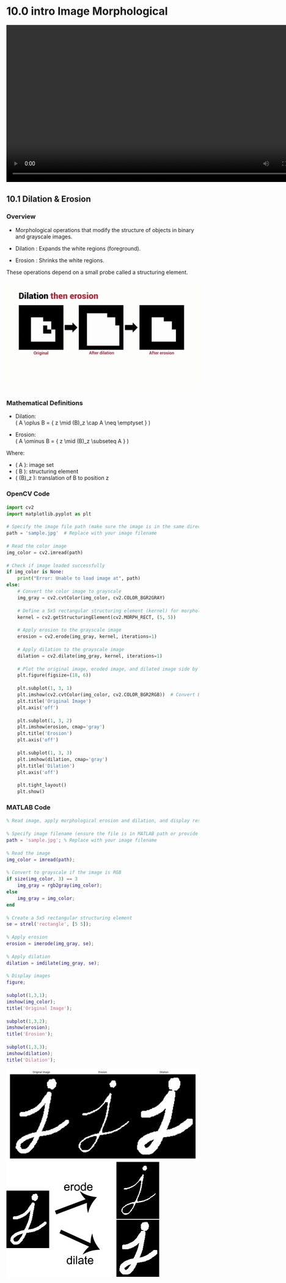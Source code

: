 # 10.0 intro Image Morphological

<video width="800" height="410" controls>
    <source src="photows/ImageSegmentation.mp4" type="video/mp4">
    Your browser does not support the video tag.
  </video

---

## 10.1 Dilation & Erosion

###  Overview

- Morphological operations that modify the structure of objects in binary and grayscale images.

- Dilation : Expands the white regions (foreground).
- Erosion : Shrinks the white regions.

These operations depend on a small probe called a  structuring element.

![alt](photows/Morphological.png)



###  Mathematical Definitions

- Dilation:  
  \( A \oplus B = \{ z \mid (B)_z \cap A \neq \emptyset \} \)

- Erosion:  
  \( A \ominus B = \{ z \mid (B)_z \subseteq A \} \)

Where:
- \( A \): image set
- \( B \): structuring element
- \( (B)_z \): translation of B to position z



###  OpenCV Code

```python
import cv2
import matplotlib.pyplot as plt

# Specify the image file path (make sure the image is in the same directory or provide full path)
path = 'sample.jpg'  # Replace with your image filename

# Read the color image
img_color = cv2.imread(path)

# Check if image loaded successfully
if img_color is None:
    print("Error: Unable to load image at", path)
else:
    # Convert the color image to grayscale
    img_gray = cv2.cvtColor(img_color, cv2.COLOR_BGR2GRAY)

    # Define a 5x5 rectangular structuring element (kernel) for morphological operations
    kernel = cv2.getStructuringElement(cv2.MORPH_RECT, (5, 5))

    # Apply erosion to the grayscale image
    erosion = cv2.erode(img_gray, kernel, iterations=1)

    # Apply dilation to the grayscale image
    dilation = cv2.dilate(img_gray, kernel, iterations=1)

    # Plot the original image, eroded image, and dilated image side by side
    plt.figure(figsize=(18, 6))

    plt.subplot(1, 3, 1)
    plt.imshow(cv2.cvtColor(img_color, cv2.COLOR_BGR2RGB))  # Convert BGR to RGB for correct display
    plt.title('Original Image')
    plt.axis('off')

    plt.subplot(1, 3, 2)
    plt.imshow(erosion, cmap='gray')
    plt.title('Erosion')
    plt.axis('off')

    plt.subplot(1, 3, 3)
    plt.imshow(dilation, cmap='gray')
    plt.title('Dilation')
    plt.axis('off')

    plt.tight_layout()
    plt.show()

```

###  MATLAB Code

```matlab
% Read image, apply morphological erosion and dilation, and display results

% Specify image filename (ensure the file is in MATLAB path or provide full path)
path = 'sample.jpg'; % Replace with your image filename

% Read the image
img_color = imread(path);

% Convert to grayscale if the image is RGB
if size(img_color, 3) == 3
    img_gray = rgb2gray(img_color);
else
    img_gray = img_color;
end

% Create a 5x5 rectangular structuring element
se = strel('rectangle', [5 5]);

% Apply erosion
erosion = imerode(img_gray, se);

% Apply dilation
dilation = imdilate(img_gray, se);

% Display images
figure;

subplot(1,3,1);
imshow(img_color);
title('Original Image');

subplot(1,3,2);
imshow(erosion);
title('Erosion');

subplot(1,3,3);
imshow(dilation);
title('Dilation');

```
![alt](photows/Dilation1.png)
![alt](photows/Dilation&2Erosion.png)
